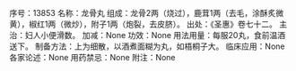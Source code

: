 序号：13853
名称：龙骨丸
组成：龙骨2两（烧过），鹿茸1两（去毛，涂酥炙微黄），椒红1两（微炒），附子1两（炮裂，去皮脐）。
出处：《圣惠》卷七十二。
主治：妇人小便滑数。
加减：None
功效：None
用法用量：每服20丸，食前温酒送下。
制备方法：上为细散，以酒煮面糊为丸，如梧桐子大。
临床应用：None
各家论述：None
用药禁忌：None
附注：None
